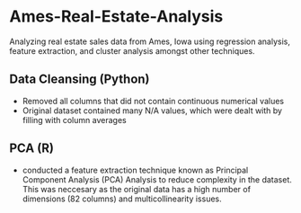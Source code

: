 # Ames-Real-Estate-Analysis
Analyzing real estate sales data from Ames, Iowa using regression analysis, feature extraction, and cluster analysis amongst other techniques.

## Data Cleansing (Python)
- Removed all columns that did not contain continuous numerical values
- Original dataset contained many N/A values, which were dealt with by filling with column averages

## PCA (R)
- conducted a feature extraction technique known as Principal Component Analysis (PCA) Analysis to reduce complexity in the dataset. This was neccesary as the original data has a high number of dimensions (82 columns) and multicollinearity issues.
